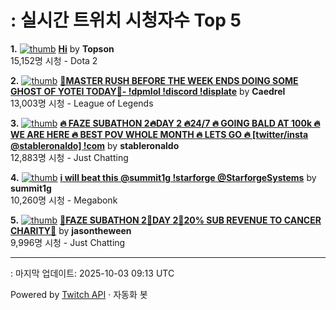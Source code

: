 # : 실시간 트위치 시청자수 Top 5

**1.** [![thumb](https://static-cdn.jtvnw.net/previews-ttv/live_user_topson-320x180.jpg)](https://twitch.tv/Topson)
**[Hi](https://twitch.tv/Topson)** by **Topson**<br>15,152명 시청  - Dota 2

**2.** [![thumb](https://static-cdn.jtvnw.net/previews-ttv/live_user_caedrel-320x180.jpg)](https://twitch.tv/Caedrel)
**[🔴MASTER RUSH BEFORE THE WEEK ENDS  DOING SOME GHOST OF YOTEI TODAY🔴-  !dpmlol !discord !displate](https://twitch.tv/Caedrel)** by **Caedrel**<br>13,003명 시청  - League of Legends

**3.** [![thumb](https://static-cdn.jtvnw.net/previews-ttv/live_user_stableronaldo-320x180.jpg)](https://twitch.tv/stableronaldo)
**[🔥 FAZE SUBATHON 2🔥DAY 2 🔥24/7 🔥 GOING BALD AT 100k 🔥 WE ARE HERE 🔥 BEST POV WHOLE MONTH 🔥 LETS GO 🔥  [twitter/insta @stableronaldo] !com](https://twitch.tv/stableronaldo)** by **stableronaldo**<br>12,883명 시청  - Just Chatting

**4.** [![thumb](https://static-cdn.jtvnw.net/previews-ttv/live_user_summit1g-320x180.jpg)](https://twitch.tv/summit1g)
**[i will beat this @summit1g !starforge @StarforgeSystems](https://twitch.tv/summit1g)** by **summit1g**<br>10,260명 시청  - Megabonk

**5.** [![thumb](https://static-cdn.jtvnw.net/previews-ttv/live_user_jasontheween-320x180.jpg)](https://twitch.tv/jasontheween)
**[🔴FAZE SUBATHON 2🔴DAY 2🔴20% SUB REVENUE TO CANCER CHARITY🔴](https://twitch.tv/jasontheween)** by **jasontheween**<br>9,996명 시청  - Just Chatting


---
: 마지막 업데이트: 2025-10-03 09:13 UTC

Powered by [Twitch API](https://dev.twitch.tv/docs/api/reference) · 자동화 봇